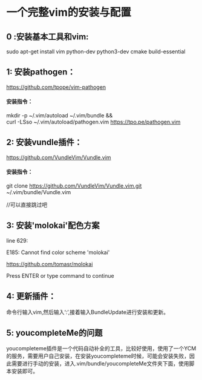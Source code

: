 # 一个完整vim的安装与配置
## 0 :安装基本工具和vim:
sudo apt-get install vim python-dev python3-dev cmake build-essential

## 1: 安装pathogen：
https://github.com/tpope/vim-pathogen
#### 安装指令：
mkdir -p ~/.vim/autoload ~/.vim/bundle && \
curl -LSso ~/.vim/autoload/pathogen.vim https://tpo.pe/pathogen.vim


## 2: 安装vundle插件：
https://github.com/VundleVim/Vundle.vim
#### 安装指令：
git clone https://github.com/VundleVim/Vundle.vim.git ~/.vim/bundle/Vundle.vim

//可以直接跳过吧
## 3: 安装'molokai'配色方案
line  629:

E185: Cannot find color scheme 'molokai'

https://github.com/tomasr/molokai

Press ENTER or type command to continue


## 4: 更新插件：
命令行输入vim,然后输入‘:’,接着输入BundleUpdate进行安装和更新。

## 5: youcompleteMe的问题
youcompleteme插件是一个代码自动补全的工具，比较好使用，使用了一个YCM的服务，需要用户自己安装，在安装youcompleteme时候，可能会安装失败，因此需要进行手动的安装，进入.vim/bundle/youcompleteMe文件夹下面，使用脚本安装即可。
